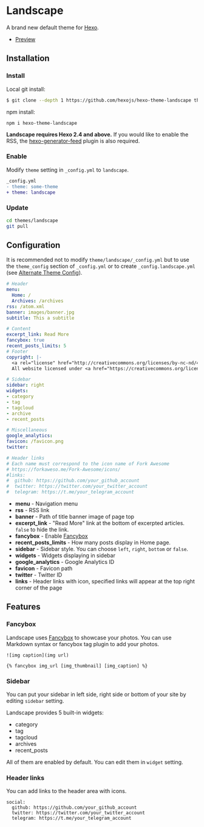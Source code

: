 # Landscape

A brand new default theme for [Hexo].

- [Preview](https://hexojs.github.io/hexo-theme-landscape/)

## Installation

### Install

Local git install:

``` bash
$ git clone --depth 1 https://github.com/hexojs/hexo-theme-landscape themes/landscape
```

npm install:

```
npm i hexo-theme-landscape
```

**Landscape requires Hexo 2.4 and above.** If you would like to enable the RSS, the [hexo-generator-feed](https://github.com/hexojs/hexo-generator-feed) plugin is also required.

### Enable

Modify `theme` setting in `_config.yml` to `landscape`.

``` diff
_config.yml
- theme: some-theme
+ theme: landscape
```

### Update

``` bash
cd themes/landscape
git pull
```

## Configuration

It is recommended not to modify `theme/landscape/_config.yml` but to use the `theme_config` section of `_config.yml` or to create `_config.landscape.yml` (see [Alternate Theme Config](https://hexo.io/docs/configuration#Alternate-Theme-Config)).

``` yml
# Header
menu:
  Home: /
  Archives: /archives
rss: /atom.xml
banner: images/banner.jpg
subtitle: This a subtitle

# Content
excerpt_link: Read More
fancybox: true
recent_posts_limits: 5
# Footer
copyright: |-
  <a rel="license" href="http://creativecommons.org/licenses/by-nc-nd/4.0/"><img alt="Creative Commons License" style="border-width:0" src="https://i.creativecommons.org/l/by-nc-nd/4.0/88x31.png" /></a></br>
  All website licensed under <a href="https://creativecommons.org/licenses/by-nc-nd/4.0/" target="_blank">CC BY-NC-ND 4.0</a></br>

# Sidebar
sidebar: right
widgets:
- category
- tag
- tagcloud
- archive
- recent_posts

# Miscellaneous
google_analytics:
favicon: /favicon.png
twitter:

# Header links
# Each name must correspond to the icon name of Fork Awesome
# https://forkaweso.me/Fork-Awesome/icons/
#links:
#  github: https://github.com/your_github_account
#  twitter: https://twitter.com/your_twitter_account
#  telegram: https://t.me/your_telegram_account
```

- **menu** - Navigation menu
- **rss** - RSS link
- **banner** - Path of title banner image of page top
- **excerpt_link** - "Read More" link at the bottom of excerpted articles. `false` to hide the link.
- **fancybox** - Enable [Fancybox]
- **recent_posts_limits** - How many posts display in Home page.
- **sidebar** - Sidebar style. You can choose `left`, `right`, `bottom` or `false`.
- **widgets** - Widgets displaying in sidebar
- **google_analytics** - Google Analytics ID
- **favicon** - Favicon path
- **twitter** - Twitter ID
- **links** - Header links with icon, specified links will appear at the top right corner of the page

## Features

### Fancybox

Landscape uses [Fancybox] to showcase your photos. You can use Markdown syntax or fancybox tag plugin to add your photos.

```
![img caption](img url)

{% fancybox img_url [img_thumbnail] [img_caption] %}
```

### Sidebar

You can put your sidebar in left side, right side or bottom of your site by editing `sidebar` setting.

Landscape provides 5 built-in widgets:

- category
- tag
- tagcloud
- archives
- recent_posts

All of them are enabled by default. You can edit them in `widget` setting.

### Header links

You can add links to the header area with icons.

```
social:
  github: https://github.com/your_github_account
  twitter: https://twitter.com/your_twitter_account
  telegram: https://t.me/your_telegram_account
```

[Hexo]: https://hexo.io/
[Fancybox]: https://github.com/fancyapps/fancyBox
